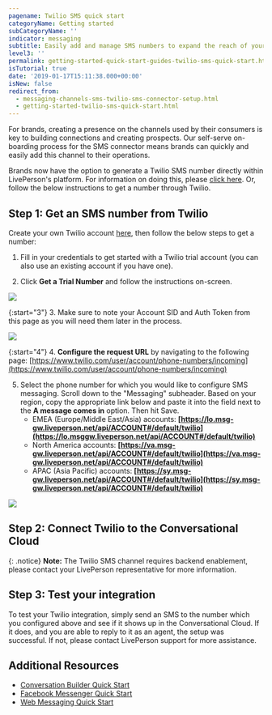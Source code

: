 ```yaml
---
pagename: Twilio SMS quick start
categoryName: Getting started
subCategoryName: ''
indicator: messaging
subtitle: Easily add and manage SMS numbers to expand the reach of your brand
level3: ''
permalink: getting-started-quick-start-guides-twilio-sms-quick-start.html
isTutorial: true
date: '2019-01-17T15:11:38.000+00:00'
isNew: false
redirect_from:
  - messaging-channels-sms-twilio-sms-connector-setup.html
  - getting-started-twilio-sms-quick-start.html
---
```


For brands, creating a presence on the channels used by their consumers is key to building connections and creating prospects. Our self-serve on-boarding process for the SMS connector means brands can quickly and easily add this channel to their operations.

Brands now have the option to generate a Twilio SMS number directly within LivePerson's platform. For information on doing this, please [click here](messaging-channels-sms-generate-a-twilio-sms-number-with-liveperson.html). Or, follow the below instructions to get a number through Twilio.

## Step 1: Get an SMS number from Twilio

Create your own Twilio account [here](https://www.twilio.com/try-twilio), then follow the below steps to get a number:

1. Fill in your credentials to get started with a Twilio trial account (you can also use an existing account if you have one).

2. Click **Get a Trial Number** and follow the instructions on-screen.

![](//ce-sr.s3.eu-west-1.amazonaws.com/knowledge/img/twilio-quick-start-1.png)

{:start="3"}
3. Make sure to note your Account SID and Auth Token from this page as you will need them later in the process.

![](//ce-sr.s3.eu-west-1.amazonaws.com/knowledge/img/twilio-quick-start-2.png)

{:start="4"}
4. **Configure the request URL** by navigating to the following page: [https://www.twilio.com/user/account/phone-numbers/incoming](https://www.twilio.com/user/account/phone-numbers/incoming)
   
5. Select the phone number for which you would like to configure SMS messaging. Scroll down to the "Messaging" subheader. Based on your region, copy the appropriate link below and paste it into the field next to the **A message comes in** option. Then hit Save.
    * EMEA (Europe/Middle East/Asia) accounts: **[https://lo.msg-gw.liveperson.net/api/ACCOUNT#/default/twilio](https://lo.msggw.liveperson.net/api/ACCOUNT#/default/twilio)**
    * North America accounts: **[https://va.msg-gw.liveperson.net/api/ACCOUNT#/default/twilio](https://va.msg-gw.liveperson.net/api/ACCOUNT#/default/twilio)**
    * APAC (Asia Pacific) accounts: **[https://sy.msg-gw.liveperson.net/api/ACCOUNT#/default/twilio](https://sy.msg-gw.liveperson.net/api/ACCOUNT#/default/twilio)**

![](//ce-sr.s3.eu-west-1.amazonaws.com/knowledge/img/twilio-quick-start-3.png)

## Step 2: Connect Twilio to the Conversational Cloud

{: .notice}
**Note:** The Twilio SMS channel requires backend enablement, please contact your LivePerson representative for more information.

## Step 3: Test your integration

To test your Twilio integration, simply send an SMS to the number which you configured above and see if it shows up in the Conversational Cloud. If it does, and you are able to reply to it as an agent, the setup was successful. If not, please contact LivePerson support for more assistance.

## Additional Resources

* [Conversation Builder Quick Start](https://knowledge.liveperson.com/getting-started-quick-start-guides-bots-quick-start.html)
* [Facebook Messenger Quick Start](https://knowledge.liveperson.com/getting-started-quick-start-guides-facebook-messenger-quick-start.html)
* [Web Messaging Quick Start](https://knowledge.liveperson.com/getting-started-quick-start-guides-messaging-quick-start.html)
